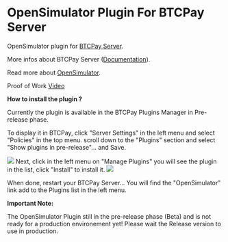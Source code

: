 # OpenSimulator Plugin For BTCPay Server  

OpenSimulator plugin for [BTCPay Server](https://github.com/btcpayserver).

More infos about BTCPay Server ([Documentation](https://docs.btcpayserver.org/)).

Read more about [OpenSimulator](http://opensimulator.org/wiki/Main_Page).

Proof of Work [Video](https://www.youtube.com/watch?v=NTb8PPp0qco)

<b>How to install the plugin ?</b>

Currently the plugin is available in the BTCPay Plugins Manager in Pre-release phase.

To display it in BTCPay, click "Server Settings" in the left menu and select "Policies" in the top menu. scroll down to the "Plugins" section and select "Show plugins in pre-release"... and Save.

<img src="https://i.postimg.cc/nVdJ3xX8/pre-release.jpg">
Next, click in the left menu on "Manage Plugins" you will see the plugin in the list, click "Install" to install it.
<img src="https://i.postimg.cc/FH78rrd8/install-plugin.jpg">

When done, restart your BTCPay Server... You will find the "OpenSimulator" link add to the Plugins list in the left menu.

<b>Important Note:</b>

The OpenSimulator Plugin still in the pre-release phase (Beta) and is not ready for a production environement yet! Please wait the Release version to use in production.

